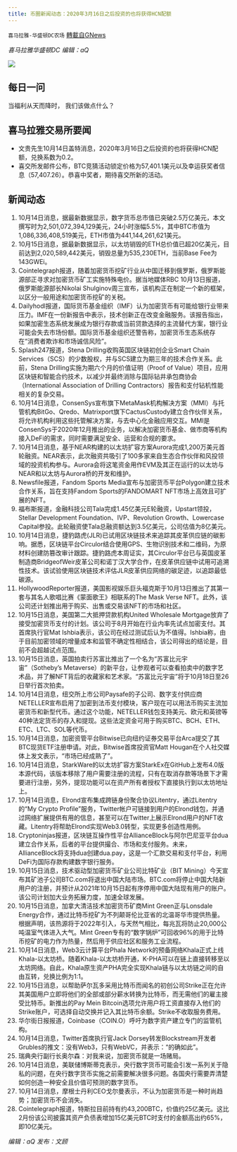 ```yaml
---
title: 币圈新闻动态：2020年3月16日之后投资的也将获得HCN配额
---
```

`喜马拉雅-华盛顿DC农场` [轉載自GNews](https://gnews.org/zh-hans/1595638/)

*喜马拉雅华盛顿DC 编辑：aQ*

![](http://himalayawashingtondc.org/wp-content/uploads/2021/07/ScreenShot-2021-07-31-at-16.20.22@2x.png)



## 每日一问





当福利从天而降时， 我们该做点什么？





## 喜马拉雅交易所要闻

- 文贵先生10月14日盖特消息，2020年3月16日之后投资的也将获得HCN配额，兑换系数为0.2。
- 喜交所发邮件公布，BTC竞猜活动锁定价格为57,401.1美元以及幸运获奖者信息（57,407.26）。恭喜中奖者，期待喜交所新的活动。






## 新闻动态





1. 10月14日消息，据最新数据显示，数字货币总市值已突破2.5万亿美元，本文撰写时为2,501,072,394,129美元，24小时涨幅5.5%，其中BTC市值为1,086,336,408,519美元，ETH市值为441,144,261,621美元。
2. 10月15日消息，据最新数据显示，以太坊销毁的ETH总价值已超20亿美元，目前达到2,020,589,442美元，销毁总量为535,230ETH，当前Base Fee为143GWEi。
3. Cointelegraph报道，随着加密货币挖矿行业从中国迁移到俄罗斯，俄罗斯能源部正寻求对加密货币矿工实施特殊电价。据当地媒体RBC 10月13日报道，俄罗斯能源部长Nikolai Shulginov周三宣布，该机构正在制定一个新的框架，以区分一般用途和加密货币挖矿的关税。
4. Dailyhodl报道，国际货币基金组织（IMF）认为加密货币有可能给银行业带来压力。IMF在一份新报告中表示，技术创新正在改变金融服务。该报告指出，如果加密生态系统发展成为银行存款或当前贷款选择的主流替代方案，银行业可能会失去市场份额。国际货币基金组织还警告称，加密货币生态系统存在“消费者欺诈和市场诚信风险”。
5. Splash247报道，Stena Drilling收购英国区块链初创企业Smart Chain Services（SCS）的少数股权，并与SCS建立为期三年的技术合作关系。此前，Stena Drilling实施为期六个月的价值证明（Proof of Value）项目，应用区块链和智能合约技术，以减少并最终消除与国际钻井承包商协会（International Association of Drilling Contractors）报告和支付钻机性能相关的复杂交易。
6. 10月14日消息，ConsenSys宣布旗下MetaMask机构解决方案（MMI）与托管机构BitGo、Qredo、Matrixport旗下CactusCustody建立合作伙伴关系，将允许机构利用这些托管解决方案，与去中心化金融应用交互。MMI是ConsenSys于2020年12月推出的业务，以解决加密货币基金、做市商等机构接入DeFi的需求，同时需要满足安全、运营和合规的要求。
7. 10月14日消息，基于NEAR构建的以太坊扩容方案Aurora完成1,200万美元首轮融资。NEAR表示，此次融资共吸引了100多家来自生态合作伙伴和风投领域的投资机构参与。Aurora会将这笔资金用作EVM及其正在运行的以太坊与NEAR和以太坊与Aurora桥的开发和维护。
8. Newsfile报道，Fandom Sports Media宣布与加密货币平台Polygon建立技术合作关系，旨在支持Fandom Sports的FANDOMART NFT市场上高效且可扩展的NFT。
9. 福布斯报道，金融科技公司Tala完成1.45亿美元E轮融资，Upstart领投，Stellar Development Foundation、IVP、Revolution Growth、Lowercase Capital参投。此轮融资使Tala总融资额达到3.5亿美元，公司估值为8亿美元。
10. 10月14日消息，捷豹路虎(JLR)已试用区块链技术来追踪其皮革供应链的碳影响。据悉，区块链平台Circulor结合使用GPS、生物识别技术和二维码，为原材料创建防篡改审计跟踪。捷豹路虎本周证实，其Circulor平台已与英国皮革制造商BridgeofWeir皮革公司和诺丁汉大学合作，在皮革供应链中试用可追溯性技术。该试验使用区块链技术评估JLR皮革供应网络的碳足迹，以追踪最低碳源。
11. HollywoodReporter报道，美国影视娱乐巨头福克斯于10月13日推出了其第一套与其名人歌唱比赛《蒙面歌王》相联系的The Mask Verse NFT。此外，该公司还计划推出用于购买、出售或交易该NFT的市场和社区。
12. 10月15日消息，美国第二大抵押贷款机构United Wholesale Mortgage放弃了接受加密货币支付的计划。该公司于8月开始在行业内率先试点加密支付。其首席执行官Mat Ishbia表示，该公司在经过测试后认为不值得。Ishbia称，由于目前加密领域的增量成本和监管不确定性相结合，该公司得出的结论是，目前不会超越试点范围。
13. 10月15日消息，英国拍卖行苏富比推出了一个名为“苏富比元宇宙”（Sotheby’s Metaverse）的新平台，让参观者可以查看拍卖中的数字艺术品，并了解NFT背后的收藏家和艺术家。“苏富比元宇宙”将于10月18日至26日举行首次拍卖。
14. 10月14日消息，纽交所上市公司Paysafe的子公司、数字支付供应商NETELLER宣布启用了加密到法币支付模块，客户现在可以用法币购买主流加密货币和新型代币。通过这个功能，NETELLER钱包支持美元、欧元和英镑等40种法定货币的存入和提现。这些法定资金可用于购买BTC、BCH、ETH、ETC、LTC、SOL等代币。
15. 10月14日消息，加密资管平台Bitwise已向纽约证券交易平台Arca提交了其BTC现货ETF注册申请。对此，Bitwise首席投资官Matt Hougan在个人社交媒体上发文表示，“市场已经成熟了”。
16. 10月14日消息，StarkWare的以太坊扩容方案StarkEx在GitHub上发布4.0版本源代码，该版本移除了用户需要注册的流程，只有在取消存款等场景下才需要进行注册，另外，提现功能可以在资产所有者授权下直接执行到以太坊地址上。
17. 10月14日消息，Elrond宣布集成跨链身份聚合协议Litentry，通过Litentry的“My Crypto Profile”服务，Twitter帐户可链接到用户的Elrond钱包，并通过网络扩展提供有用的信息，甚至可以在Twitter上展示Elrond用户的NFT收藏。Litentry将帮助Elrond实现Web3.0转型，实现更多创造性用例。
18. Cryptoninjas报道，区块链互操作性平台AllianceBlock与阿尔巴尼亚平台dua建立合作关系，后者的平台提供撮合、市场和支付服务。未来，AllianceBlock将支持dua创建dua.pay，这是一个汇款交易和支付平台，利用DeFi为国际存款构建数字银行服务。
19. 10月15日消息，技术驱动型加密货币矿业公司比特矿业（BIT Mining）今天宣布其矿池子公司BTC.com将退出中国大陆市场。BTC.com将停止中国大陆新用户的注册，并预计从2021年10月15日起有序停用中国大陆现有用户的账户。该公司计划加大业务拓展力度，加速全球发展。
20. 10月15日消息，加拿大清洁技术加密货币矿商Mint Green正与Lonsdale Energy合作，通过比特币挖矿为不列颠哥伦比亚省的北温哥华市提供热量。根据声明，该热源将于2022年引入，与天然气相比，每兆瓦将防止20,000公吨温室气体进入大气。Mint Green专有的“数字锅炉”可回收96%的用于比特币挖矿的电力作为热量，然后用于供应社区和服务工业流程。
21. 10月14日消息，Web3云计算平台Phala Network的预备网络Khala正式上线Khala-以太坊桥。随着Khala-以太坊桥开通，K-PHA可以在链上直接转移至以太坊网络。自此，Khala原生资产PHA完全实现Khala链与以太坊链之间的自由互转，兑换比例为1:1。
22. 10月15日消息，以帮助萨尔瓦多采用比特币而闻名的初创公司Strike正在允许其美国用户立即将他们的全部或部分薪水转换为比特币，而无需他们的雇主接受比特币。新推出的Pay Mein Bitcoin选项允许用户将工资直接存入他们的Strike账户，可选择自动交换并记入其比特币余额。Strike不收取服务费用。
23. 华尔街日报报道，Coinbase（COIN.O）呼吁为数字资产建立专门的监管机构。
24. 10月14日消息，Twitter首席执行官Jack Dorsey转发Blockstream开发者Grubles的推文：没有Web3，只有WebVC，并表示：“的确如此”。
25. 瑞典央行副行长奥尔森：对我来说，加密货币就是一场赌局。
26. 10月14日消息，美联储博斯蒂克表示，央行数字货币可能会引发一系列关于隐私的问题，在央行数字货币实施之前需要解决很多问题。各国央行需要弄清楚如何创造一种安全且价值可预测的数字货币。
27. 10月14日消息，摩根士丹利CEO戈尔曼表示，不认为加密货币是一种时尚趋势；加密货币不会消失。
28. Cointelegraph报道，特斯拉目前持有约43,200BTC，价值约25亿美元。这比2月份该公司披露其资产负债表增加15亿美元BTC时支付的金额高出约65%，即10亿美元。





*编辑：aQ
发布：文顾*
